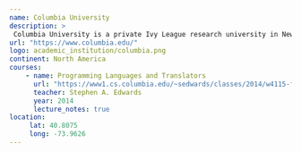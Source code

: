```yaml
---
name: Columbia University 
description: >
 Columbia University is a private Ivy League research university in New York City. 
url: "https://www.columbia.edu/"
logo: academic_institution/columbia.png
continent: North America
courses:
    - name: Programming Languages and Translators
      url: "https://www1.cs.columbia.edu/~sedwards/classes/2014/w4115-fall/index.html"
      teacher: Stephen A. Edwards
      year: 2014
      lecture_notes: true
location:
     lat: 40.8075
     long: -73.9626
---
```


